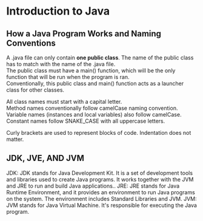 # Introduction to Java

## How a Java Program Works and Naming Conventions  
A .java file can only contain **one public class**. The name of the public class has to match with the name of the .java file.  
The public class must have a main() function, which will be the only function that will be run when the program is ran.  
Conventionally, this public class and main() function acts as a launcher class for other classes.  

All class names must start with a capital letter.  
Method names conventionally follow camelCase naming convention.  
Variable names (instances and local variables) also follow camelCase.  
Constant names follow SNAKE_CASE with all uppercase letters.  

Curly brackets are used to represent blocks of code. Indentation does not matter.  

## JDK, JVE, AND JVM  
JDK: JDK stands for Java Development Kit. It is a set of development tools and libraries used to create Java programs. It works together with the JVM and JRE to run and build Java applications..
JRE: JRE stands for Java Runtime Environment, and it provides an environment to run Java programs on the system. The environment includes Standard Libraries and JVM.
JVM: JVM stands for Java Virtual Machine. It's responsible for executing the Java program.
